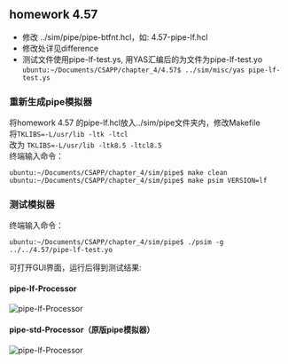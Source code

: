## homework 4.57
- 修改 ../sim/pipe/pipe-btfnt.hcl，如: 4.57-pipe-lf.hcl  
- 修改处详见difference
- 测试文件使用pipe-lf-test.ys, 用YAS汇编后的为文件为pipe-lf-test.yo  
```ubuntu:~/Documents/CSAPP/chapter_4/4.57$ ../sim/misc/yas pipe-lf-test.ys```

### 重新生成pipe模拟器
将homework 4.57 的pipe-lf.hcl放入../sim/pipe文件夹内，修改Makefile  
将```TKLIBS=-L/usr/lib -ltk -ltcl```  
改为 ```TKLIBS=-L/usr/lib -ltk8.5 -ltcl8.5```  
终端输入命令：  
```
ubuntu:~/Documents/CSAPP/chapter_4/sim/pipe$ make clean
ubuntu:~/Documents/CSAPP/chapter_4/sim/pipe$ make psim VERSION=lf
```  
### 测试模拟器  
终端输入命令：  
```
ubuntu:~/Documents/CSAPP/chapter_4/sim/pipe$ ./psim -g ../../4.57/pipe-lf-test.yo
```  
可打开GUI界面，运行后得到测试结果:

#### pipe-lf-Processor  
![pipe-lf-Processor](https://github.com/DesmondoRay/CSAPP/blob/master/chapter_4/4.57/pipe-lf-Processor.png)  

#### pipe-std-Processor（原版pipe模拟器）  
![pipe-lf-Processor](https://github.com/DesmondoRay/CSAPP/blob/master/chapter_4/4.57/pipe-std-Processor.png)